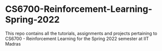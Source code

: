 # CS6700-Reinforcement-Learning-Spring-2022
This repo contains all the tutorials, assignments and projects pertaining to CS6700 - Reinforcement Learning for the Spring 2022 semester at IIT Madras
